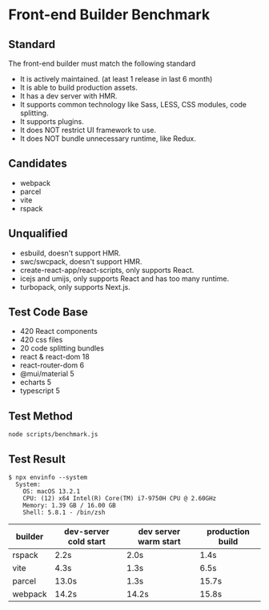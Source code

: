 # Front-end Builder Benchmark

## Standard

The front-end builder must match the following standard

- It is actively maintained. (at least 1 release in last 6 month)
- It is able to build production assets.
- It has a dev server with HMR.
- It supports common technology like Sass, LESS, CSS modules, code splitting.
- It supports plugins.
- It does NOT restrict UI framework to use.
- It does NOT bundle unnecessary runtime, like Redux.

## Candidates

- webpack
- parcel
- vite
- rspack

## Unqualified

- esbuild, doesn't support HMR.
- swc/swcpack, doesn't support HMR.
- create-react-app/react-scripts, only supports React.
- icejs and umijs, only supports React and has too many runtime.
- turbopack, only supports Next.js.

## Test Code Base

- 420 React components
- 420 css files
- 20 code splitting bundles
- react & react-dom 18
- react-router-dom 6
- @mui/material 5
- echarts 5
- typescript 5

## Test Method

```
node scripts/benchmark.js
```

## Test Result

```
$ npx envinfo --system
  System:
    OS: macOS 13.2.1
    CPU: (12) x64 Intel(R) Core(TM) i7-9750H CPU @ 2.60GHz
    Memory: 1.39 GB / 16.00 GB
    Shell: 5.8.1 - /bin/zsh
```

| builder | dev-server cold start | dev server warm start | production build |
| ------- | --------------------- | --------------------- | ---------------- |
| rspack  | 2.2s                  | 2.0s                  | 1.4s             |
| vite    | 4.3s                  | 1.3s                  | 6.5s             |
| parcel  | 13.0s                 | 1.3s                  | 15.7s            |
| webpack | 14.2s                 | 14.2s                 | 15.8s            |
